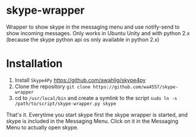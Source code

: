 # skype-wrapper
Wrapper to show skype in the messaging menu and use notify-send to show incoming messages. Only works in Ubuntu Unity and with python 2.x (because the skype python api os only available in python 2.x)

# Installation

1. Install `Skype4Py` https://github.com/awahlig/skype4py
2. Clone the repository `git clone https://github.com/wa4557/skype-wrapper`
3. cd to `/usr/local/bin` and create a symlink to the script `sudo ln -s /path/to/script/skype-wrapper.py skype`

That's it. Everytime you start skype first the skype wrapper is started, and skype is included in the Messaging Menu. Click on it in the Messaging Menu to actually open skype.
